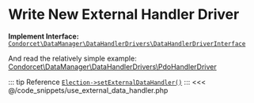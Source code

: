 # Write New External Handler Driver

**Implement Interface:** [`Condorcet\DataManager\DataHandlerDrivers\DataHandlerDriverInterface`](/api-reference/Index#condorcetphp-condorcet-datamanager-datahandlerdrivers-pdodriver-pdohandlerdriver-implements-condorcetphp-condorcet-datamanager-datahandlerdrivers-datahandlerdriverinterface)

And read the relatively simple example: [Condorcet\DataManager\DataHandlerDrivers\PdoHandlerDriver](https://github.com/julien-boudry/Condorcet/blob/master/src/DataManager/DataHandlerDrivers/PdoDriver/PdoHandlerDriver.php)

::: tip Reference
[`Election->setExternalDataHandler()`](/api-reference/Election%20Class/Election--setExternalDataHandler())
:::
<<< @/code_snippets/use_external_data_handler.php
